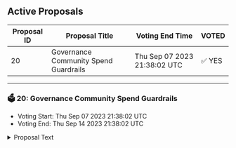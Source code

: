 ## Active Proposals

| Proposal ID | Proposal Title | Voting End Time | VOTED |
|-------------|----------------|-----------------|-------|
| 20 | Governance Community Spend Guardrails | Thu Sep 07 2023 21:38:02 UTC | ✅ YES |

---

### 🗳 20: Governance Community Spend Guardrails
- Voting Start: Thu Sep 07 2023 21:38:02 UTC
- Voting End: Thu Sep 14 2023 21:38:02 UTC

<details>
<summary>Proposal Text</summary>
 
Introduction: As a community, it is important to ensure that we have a way to control community spend funds to ensure that spends are impactful, proposers are accountable, and that each funded initiative meets the stated goals and objectives. Our solution is to create an optional Community Spend DAO, that the community can choose to invoke when spends are high or projects are multistep and critical.nnWe propose the following structure: The Community DAO would comprise 7 members: 2 Phi Labs employees, 1 Foundation member, 2 validators and 2 Archway ecosystem developers. Its sole purpose would be to execute the will of the community, as agreed upon through on-chain governance.nnTo read the full proposal, template when using the guardrials and join forum discussion here: https://gov.archway.io/t/signaling-proposal-governance-community-spend-guardrails/314
</details>
